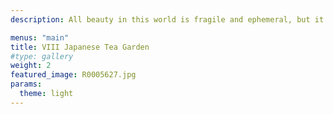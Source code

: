 ```yaml
---
description: All beauty in this world is fragile and ephemeral, but it is often this fragility that makes beauty flourish so brilliantly 

menus: "main"
title: VIII Japanese Tea Garden
#type: gallery
weight: 2
featured_image: R0005627.jpg
params:
  theme: light
---
```

